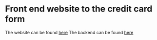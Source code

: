 # Front end website to the credit card form
The website can be found [here](https://ethanlim04.github.io/creditcardform/)
The backend can be found [here](https://github.com/ethanlim04/creditcardform_backend)